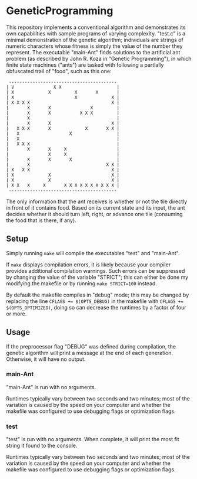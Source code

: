 # GeneticProgramming

This repository implements a conventional algorithm and demonstrates its own
capabilities with sample programs of varying complexity. "test.c" is a minimal
demonstration of the genetic algorithm; individuals are strings of numeric
characters whose fitness is simply the value of the number they represent. The
executable "main-Ant" finds solutions to the artificial ant problem (as
described by John R. Koza in "Genetic Programming"), in which finite state
machines ("ants") are tasked with following a partially obfuscated trail of
"food", such as this one:

     -----------------------------------------
    | V               X X                     |
    | X             X         X       X       |
    | X                       X             X |
    | X X X X                               X |
    |       X       X               X         |
    |       X       X           X X X         |
    |       X                                 |
    |       X       X                       X |
    |   X X X       X             X       X X |
    |   X                   X                 |
    |   X                                     |
    |   X X X                                 |
    |       X       X     X                   |
    |               X     X                   |
    |       X       X       X                 |
    |       X                             X X |
    | X   X X                               X |
    | X             X                       X |
    | X             X                       X |
    | X X   X     X       X X X X X X X X X X |
     -----------------------------------------

The only information that the ant receives is whether or not the tile directly
in front of it contains food. Based on its current state and its input, the ant
decides whether it should turn left, right, or advance one tile (consuming the
food that is there, if any).

## Setup

Simply running `make` will compile the executables "test" and "main-Ant".

If `make` displays compilation errors, it is likely because your compiler
provides additional compilation warnings. Such errors can be suppressed by
changing the value of the variable "STRICT"; this can either be done my
modifying the makefile or by running `make STRICT=100` instead.

By default the makefile compiles in "debug" mode; this may be changed by
replacing the line `CFLAGS += $(OPTS_DEBUG)` in the makefile with `CFLAGS +=
$(OPTS_OPTIMIZED)`, doing so can decrease the runtimes by a factor of four or
more.

## Usage

If the preprocessor flag "DEBUG" was defined during compilation, the genetic
algorithm will print a message at the end of each generation. Otherwise, it will
have no output.

### main-Ant

"main-Ant" is run with no arguments.

Runtimes typically vary between two seconds and two minutes; most of the
variation is caused by the speed on your computer and whether the makefile was
configured to use debugging flags or optimization flags.

### test

"test" is run with no arguments. When complete, it will print the most fit
string it found to the console.

Runtimes typically vary between two seconds and two minutes; most of the
variation is caused by the speed on your computer and whether the makefile was
configured to use debugging flags or optimization flags.
